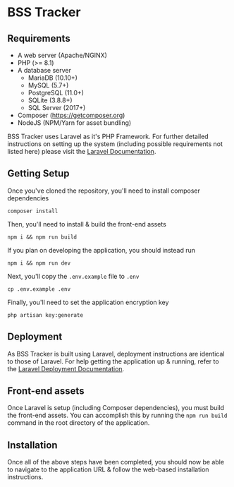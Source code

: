 # BSS Tracker

## Requirements

- A web server (Apache/NGINX)
- PHP (>= 8.1)
- A database server
  - MariaDB (10.10+)
  - MySQL (5.7+)
  - PostgreSQL (11.0+)
  - SQLite (3.8.8+)
  - SQL Server (2017+)
- Composer (https://getcomposer.org)
- NodeJS (NPM/Yarn for asset bundling)

BSS Tracker uses Laravel as it's PHP Framework. For further detailed instructions on setting up the system (including possible requirements not listed here) please visit the [Laravel Documentation](https://laravel.com/docs/10.x/).

## Getting Setup

Once you've cloned the repository, you'll need to install composer dependencies

    composer install

Then, you'll need to install & build the front-end assets

    npm i && npm run build

If you plan on developing the application, you should instead run

    npm i && npm run dev

Next, you'll copy the `.env.example` file to `.env`

    cp .env.example .env

Finally, you'll need to set the application encryption key

    php artisan key:generate

## Deployment

As BSS Tracker is built using Laravel, deployment instructions are identical to those of Laravel. For help getting the application up & running, refer to the [Laravel Deployment Documentation](https://laravel.com/docs/10.x/deployment). 

## Front-end assets

Once Laravel is setup (including Composer dependencies), you must build the front-end assets. You can accomplish this by running the `npm run build` command in the root directory of the application.

## Installation

Once all of the above steps have been completed, you should now be able to navigate to the application URL & follow the web-based installation instructions.
